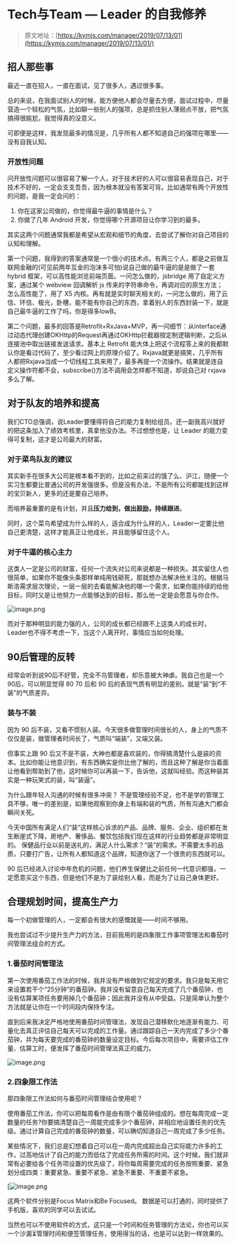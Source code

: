 # Tech与Team — Leader 的自我修养

> 原文地址：[https://kymjs.com/manager/2019/07/13/01](https://kymjs.com/manager/2019/07/13/01/)

## 招人那些事
最近一直在招人，一直在面试，见了很多人，遇过很多事。

总的来说，在我面试别人的时候，能方便他人都会尽量去方便，面试过程中，尽量营造一个轻松的气氛，比如聊一些别人的强项，总是抓住别人薄弱点不放，把气氛搞得很尴尬，我觉得真的没意义。

可即便是这样，我发现最多的情况是，几乎所有人都不知道自己的强项在哪里——没有自我认知。
### 开放性问题
问开放性问题可以很容易了解一个人，对于技术好的人可以很容易表现自己，对于技术不好的，一定会支支吾吾，因为根本就没有答案可背。比如通常有两个开放性的问题，是我一定会问的：

1. 你在这家公司做的，你觉得最牛逼的事情是什么？
2. 你做了几年 Android 开发，你觉得哪个开源项目让你学习到的最多。

其实这两个问题通常我都是希望从宏观和细节的角度，去尝试了解你对自己项目的认知和理解。

第一个问题，我得到的答案通常是一个很小的技术点。有两三个人，都是之前做互联网金融的(可见前两年互金的泡沫多可怕)说自己做的最牛逼的是是做了一套 hybrid 框架，可以高性能浏览前端页面。一问怎么做的，jsbridge 用了自定义方案，通过某个 webview 回调解析 js 传来的字符串命令，再调对应的原生方法；怎么高性能了，用了 X5 内核。再有就是实时聊天相关的，一问怎么做的，用了云信、环信、极光，卧槽，能不能有你自己的东西，拿着别人的东西封装一下，就是自己最牛逼的工作了吗，你是得多lowB。

第二个问题，最多的回答是Retrofit+RxJava+MVP，再一问细节：从interface通过动态代理创建OKHttp的Request再通过OKHttp拦截器按定制逻辑判断，之后从连接池中取出链接发送请求。基本上 Retrofit 能大体上把这个流程答上来的我都默认你是看过代码了，至少看过网上的原理介绍了。Rxjava就更是搞笑，几乎所有人都把Rxjava当成一个切线程工具来用了，最多再提一个流操作。结果就是连自定义操作符都不会，subscribe()方法不调用会怎样都不知道，却说自己对 rxjava 多么了解。
## 对于队友的培养和提高
我们CTO总强调，说Leader要懂得将自己的能力复制给组员。还一副我高兴就好的把这条加入了绩效考核里，真拿他没办法。不过想想也是，让 Leader 的能力变得可复制，这才是公司最大的财富。
### 对于菜鸟队友的建议
其实新手在很多大公司是根本看不到的，比如之前呆过的饿了么、沪江，随便一个实习生都要比普通公司的开发强很多。但是没有办法，不是所有公司都能找到这样的宝贝新人，更多的还是要自己培养。

而培养最重要的是有计划，并且**压力给到，做出鼓励，持续跟进**。

同时，这个菜鸟希望成为什么样的人，适合成为什么样的人，Leader一定要比他自己更清楚，这样才能真正让他成长，并且能够留住这个人。
### 对于牛逼的核心主力
这类人一定是公司的财富，任何一个流失对公司来说都是一种损失。其实留住人也很简单，如果你不能像头条那样单纯用钱砸死，那就想办法解决他关注的。根据马斯洛需求层次理论，一层一层的去看能解决他的哪一个需求，如果你能持续的给他目标，同时又是让他努力一点能够达到的目标，那么他一定是会愿意与你合作。

![image.png](./Tech与Team%20—%20Leader%20的自我修养/1658477756948-7c0a3792-2552-44be-bba9-726e7928a028.png)

而对于那种明显的能力强的人，公司的成长都已经跟不上这类人的成长时，Leader也不得不考虑一下，当这个人离开时，事情应当如何处理。
## 90后管理的反转
经常会听到说90后不好管，完全不鸟管理者，却乐意被大神虐。我自己也是一个90后，可以明显觉得 80 70 后和 90 后的表现气质有明显的差别。就是“装”到“不装”的气质差异。
### 装与不装
因为 90 后不装，又看不惯别人装。今天很多做管理时间很长的人，身上的气质不仅仅是装，做管理者时间长了，气质叫“端装”，又端又装。

但事实上跟 90 后又不是不装，大神也都是喜欢装的，你得搞清楚什么是装的资本。比如你能让他意识到，有东西确实是你比他了解的，而且这种了解是你当着面让他看到帮助到了他，这时候你可以再装一下，告诉他，这就叫经验。而这种装其实是一种玩笑式的装，叫“装逼”。

为什么跟年轻人沟通的时候有很多冲突？ 不是管理经验不足，也不是学的管理工具不够，唯一的差别是，如果他观察到你身上有端和装的气质，所有沟通大门都会瞬间关死。

今天中国所有满足人们“装”这样核心诉求的产品、品牌、服务、企业、组织都在发生断崖式下降，房地产、奢侈品、餐饮包括我们现在这样的行业趋势都是非常明显的。 保健品行业以前是送礼的，满足人什么需求？“装”的需求。不需要太多的品质，只要打广告，让所有人都知道这个品牌，知道你送了一个很贵的东西就可以。

90 后已经进入讨论中年危机的问题，他们养生保健比之前任何一代意识都强，一定愿意买这个东西，但是他们不是为了装给别人看，而是为了让自己身体更好。
## 合理规划时间，提高生产力
每一个初做管理的人，一定都会有很大的感慨就是——时间不够用。

我也尝试过不少提升生产力的方法，目前我用的是四象限工作事项管理法和番茄时间管理法组合的方式。
### 1.番茄时间管理法
第一次使用番茄工作法的时候，我并没有严格做到它规定的要求。我只是每天用它来设置若干个“25分钟”的番茄钟。我并没有留意自己每天完成了几个番茄钟，也没有估算某项任务要用掉几个番茄钟；因此我并没有从中受益。只是简单认为整个方法就是让你在一个时间段内保持专注。

直到后来我决定严格地使用番茄时间管理法，发现自己潜移默化地逐渐有能力、可量化去真正评估自己每天可以完成的工作量。通过跟踪自己一天内完成了多少个番茄钟，并为每天要完成的番茄钟的数量设定目标。今后每次项目中，需要评估工作量、估算工时，便发挥了番茄时间管理法真正的威力。

![image.png](./Tech与Team%20—%20Leader%20的自我修养/1658477757828-1c1eb833-a664-4614-924a-5f4dc3e9c770.png)
### 2.四象限工作法
那四象限工作法如何与番茄时间管理结合使用呢？

使用番茄工作法，你可以把每周看作是由有限个番茄钟组成的。想在每周完成一定数量的任务?你要搞清楚自己一周能完成多少个番茄钟，并相应地设置任务的优先级。通过计算自己完成的番茄钟的数量，可以确切知道自己一周完成了多少任务。

某些情况下，我们总是幻想着自己可以在一周内完成超出自己实际能力许多的工作，过高地估计了自己的能力而低估了完成任务所需的时间。这个时候，我们就非常有必要给各个任务项设置的优先级了，将你每周需要完成的任务按照重要、紧急划分成四类：重要紧急、重要不紧急、紧急不重要、不重要不紧急。

[![image.png](./Tech与Team%20—%20Leader%20的自我修养/1658477757421-c9e171a8-b849-4355-93d3-07153a28b6c9.png)

这两个软件分别是Focus Matrix和Be Focused。 数据是可以打通的，同时提供了手机版，喜欢的同学可以去试试。

当然也可以不使用软件的方式，这只是一个时间和任务管理的方法论，你也可以买一个沙漏⏳管理时间和便签管理任务，使用得当的话，也是可以达到一样效果的。
